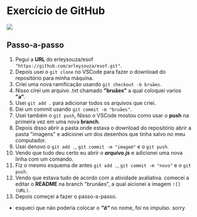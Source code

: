 # Exercício de GitHub

![](https://github.com/arleysouza/esof/blob/bruães/imagens/Desenho_Bardo.png)

## Passo-a-passo
1. Pegui a __URL__ do erleysouza/esof ``"https://github.com/arleysouza/esof.git"``.
2. Depois usei o ``git clone`` no VSCode para fazer o download do repositório para minha máquina.
3. Criei uma nova ramificação usando ``git checkout -b bruães``.
4. Nisso cirei um arquivo .txt chamado **"bruães"** a qual coloquei varios **"a"**.
5. Usei ``git add .`` para adicionar todos os arquivos que criei.
6. Dei um commit usando ``git commit -m "bruães"``.
7. Usei também o ``git push``, Nisso o VSCode mostou como usar o **push** na primeira vez em uma nova **branch**.
8. Depois disso abrir a pasta onde estava o download do repositório abrir a pasta "imagens" e adicionei um dos desenhos que tinha salvo no meu computador.
9. Usei denovo o ``git add .``, ``git commit -m "imagem"`` e o ``git push``.
10. Vendo que tudo deu certo eu abrir o _**arquivo.js**_ e adicionei uma nova linha com um comando.
11. Fiz o mesmo esquema de antes ``git add .``, ``git commit -m "novo"`` e o ``git push``.
12. Vendo que estava tudo de acordo com a atividade avaliativa. comecei a editar o **README** na branch "brunães", a qual aicionei a imagem ``![](URL)``.
13. Depois começei a fazer o passo-a-passo.



* esqueci que não poderia colocar o _**"ã"**_ no nome, foi no impulso. sorry
